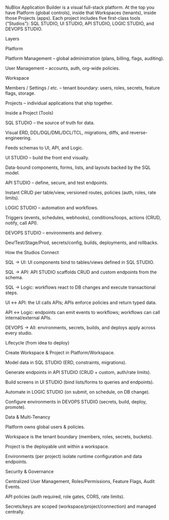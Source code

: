 NuBlox Application Builder is a visual full-stack platform. At the top you have Platform (global controls), inside that Workspaces (tenants), inside those Projects (apps). Each project includes five first-class tools (“Studios”): SQL STUDIO, UI STUDIO, API STUDIO, LOGIC STUDIO, and DEVOPS STUDIO.

Layers

Platform

Platform Management – global administration (plans, billing, flags, auditing).

User Management – accounts, auth, org-wide policies.

Workspace

Members / Settings / etc. – tenant boundary: users, roles, secrets, feature flags, storage.

Projects – individual applications that ship together.

Inside a Project (Tools)

SQL STUDIO – the source of truth for data.

Visual ERD, DDL/DQL/DML/DCL/TCL, migrations, diffs, and reverse-engineering.

Feeds schemas to UI, API, and Logic.

UI STUDIO – build the front end visually.

Data-bound components, forms, lists, and layouts backed by the SQL model.

API STUDIO – define, secure, and test endpoints.

Instant CRUD per table/view, versioned routes, policies (auth, roles, rate limits).

LOGIC STUDIO – automation and workflows.

Triggers (events, schedules, webhooks), conditions/loops, actions (CRUD, notify, call API).

DEVOPS STUDIO – environments and delivery.

Dev/Test/Stage/Prod, secrets/config, builds, deployments, and rollbacks.

How the Studios Connect

SQL → UI: UI components bind to tables/views defined in SQL STUDIO.

SQL → API: API STUDIO scaffolds CRUD and custom endpoints from the schema.

SQL → Logic: workflows react to DB changes and execute transactional steps.

UI ↔ API: the UI calls APIs; APIs enforce policies and return typed data.

API ↔ Logic: endpoints can emit events to workflows; workflows can call internal/external APIs.

DEVOPS → All: environments, secrets, builds, and deploys apply across every studio.

Lifecycle (from idea to deploy)

Create Workspace & Project in Platform/Workspace.

Model data in SQL STUDIO (ERD, constraints, migrations).

Generate endpoints in API STUDIO (CRUD + custom, auth/rate limits).

Build screens in UI STUDIO (bind lists/forms to queries and endpoints).

Automate in LOGIC STUDIO (on submit, on schedule, on DB change).

Configure environments in DEVOPS STUDIO (secrets, build, deploy, promote).

Data & Multi-Tenancy

Platform owns global users & policies.

Workspace is the tenant boundary (members, roles, secrets, buckets).

Project is the deployable unit within a workspace.

Environments (per project) isolate runtime configuration and data endpoints.

Security & Governance

Centralized User Management, Roles/Permissions, Feature Flags, Audit Events.

API policies (auth required, role gates, CORS, rate limits).

Secrets/keys are scoped (workspace/project/connection) and managed centrally.